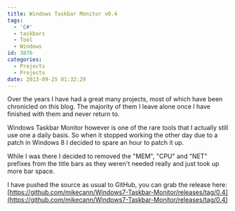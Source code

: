 ```yaml
---
title: Windows Taskbar Monitor v0.4
tags:
  - 'C#'
  - taskbars
  - Tool
  - Windows
id: 3876
categories:
  - Projects
  - Projects
date: 2013-09-25 01:32:29
---
```


Over the years I have had a great many projects, most of which have been chronicled on this blog. The majority of them I leave alone once I have finished with them and never return to. 

Windows Taskbar Monitor however is one of the rare tools that I actually still use one a daily basis. So when it stopped working the other day due to a patch in Windows 8 I decided to spare an hour to patch it up. 

<!--more-->

While I was there I decided to removed the "MEM", "CPU" and "NET" prefixes from the title bars as they weren't needed really and just took up more bar space.

I have pushed the source as usual to GitHub, you can grab the release here: [https://github.com/mikecann/Windows7-Taskbar-Monitor/releases/tag/0.4](https://github.com/mikecann/Windows7-Taskbar-Monitor/releases/tag/0.4)